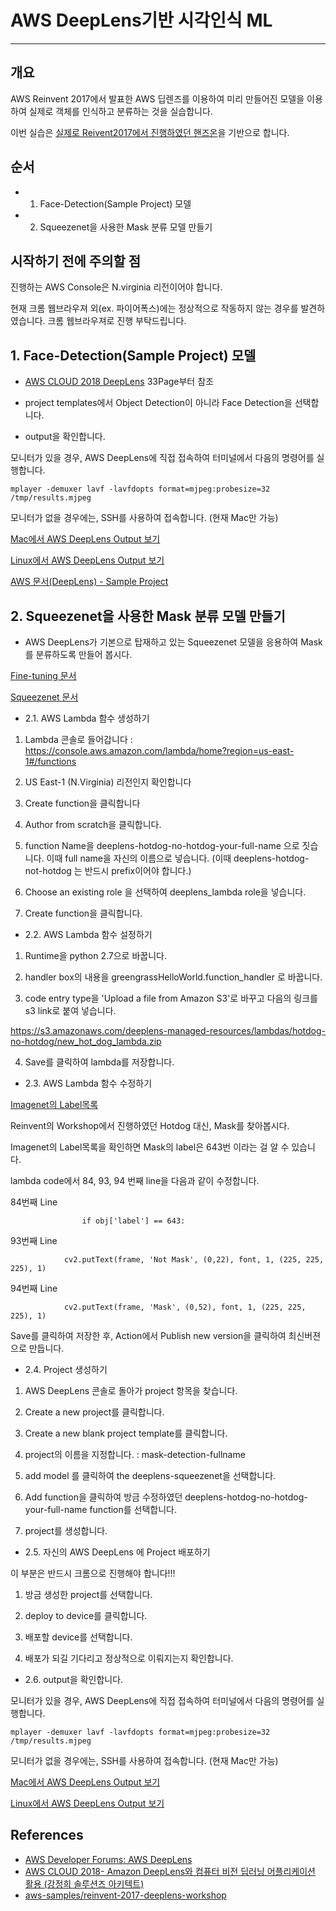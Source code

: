 # AWS DeepLens기반 시각인식 ML
---

## 개요
AWS Reinvent 2017에서 발표한 AWS 딥렌즈를 이용하여 미리 만들어진 모델을 이용하여 실제로 객체를 인식하고 분류하는 것을 실습합니다.

이번 실습은 [실제로 Reivent2017에서 진행하였던 핸즈온](https://github.com/aws-samples/reinvent-2017-deeplens-workshop)을 기반으로 합니다.

## 순서

- 1. Face-Detection(Sample Project) 모델 
- 2. Squeezenet을 사용한 Mask 분류 모델 만들기


## 시작하기 전에 주의할 점

진행하는 AWS Console은 N.virginia 리전이어야 합니다.

현재 크롬 웹브라우져 외(ex. 파이어폭스)에는 정상적으로 작동하지 않는 경우를 발견하였습니다. 크롬 웹브라우져로 진행 부탁드립니다.




## 1. Face-Detection(Sample Project) 모델

- [AWS CLOUD 2018 DeepLens](https://www.slideshare.net/awskorea/utilizing-amazon-deeplens-and-computer-version-deep-learning-application-junghee-kang)
33Page부터 참조

- project templates에서 Object Detection이 아니라 Face Detection을 선택합니다.

- output을 확인합니다.

모니터가 있을 경우, AWS DeepLens에 직접 접속하여 터미널에서 다음의 명령어를 실행합니다.

```
mplayer -demuxer lavf -lavfdopts format=mjpeg:probesize=32 /tmp/results.mjpeg
```

모니터가 없을 경우에는, SSH를 사용하여 접속합니다. (현재 Mac만 가능)

[Mac에서 AWS DeepLens Output 보기](https://forums.aws.amazon.com/thread.jspa?messageID=818172&#818172)

[Linux에서 AWS DeepLens Output 보기](http://dveamer.github.io/ubuntu/HowToConnectWIFIOnCommandLine.html)




[AWS 문서(DeepLens) - Sample Project](https://docs.aws.amazon.com/ko_kr/deeplens/latest/dg/deeplens-templated-projects-overview.html)




## 2. Squeezenet을 사용한 Mask 분류 모델 만들기

- AWS DeepLens가 기본으로 탑재하고 있는 Squeezenet 모델을 응용하여 Mask를 분류하도록 만들어 봅시다.

[Fine-tuning 문서](http://gluon.mxnet.io/chapter08_computer-vision/fine-tuning.html)

[Squeezenet 문서](https://arxiv.org/abs/1602.07360)


- 2.1. AWS Lambda 함수 생성하기

1. Lambda 콘솔로 들어갑니다 : https://console.aws.amazon.com/lambda/home?region=us-east-1#/functions

2. US East-1 (N.Virginia) 리전인지 확인합니다

3. Create function을 클릭합니다

4. Author from scratch을 클릭합니다.

5. function Name을 deeplens-hotdog-no-hotdog-your-full-name 으로 짓습니다. 이때 full name을 자신의 이름으로 넣습니다. (이때 deeplens-hotdog-not-hotdog 는 반드시 prefix이어야 합니다.) 

6. Choose an existing role 을 선택하여 deeplens_lambda role을 넣습니다. 

7. Create function을 클릭합니다.

- 2.2. AWS Lambda 함수 설정하기

1. Runtime을 python 2.7으로 바꿉니다.

2. handler box의 내용을 greengrassHelloWorld.function_handler 로 바꿉니다.  

3. code entry type을 'Upload a file from Amazon S3'로 바꾸고 다음의 링크를 s3 link로 붙여 넣습니다.

https://s3.amazonaws.com/deeplens-managed-resources/lambdas/hotdog-no-hotdog/new_hot_dog_lambda.zip

4. Save를 클릭하여 lambda를 저장합니다.


- 2.3. AWS Lambda 함수 수정하기

[Imagenet의 Label목록](https://gist.github.com/yrevar/942d3a0ac09ec9e5eb3a#file-imagenet1000_clsid_to_human-txt-L641)

Reinvent의 Workshop에서 진행하였던 Hotdog 대신, Mask를 찾아봅시다.

Imagenet의 Label목록을 확인하면 Mask의 label은 643번 이라는 걸 알 수 있습니다.

lambda code에서 84, 93, 94 번째 line을 다음과 같이 수정합니다.

84번째 Line
```
                if obj['label'] == 643:  
```

93번째 Line
```
            cv2.putText(frame, 'Not Mask', (0,22), font, 1, (225, 225, 225), 1)
```

94번째 Line
```
            cv2.putText(frame, 'Mask', (0,52), font, 1, (225, 225, 225), 1)
```

Save를 클릭하여 저장한 후, Action에서 Publish new version을 클릭하여 최신버젼으로 만듭니다.


- 2.4. Project 생성하기 

1. AWS DeepLens 콘솔로 돌아가 project 항목을 찾습니다.

2. Create a new project를 클릭합니다.

3. Create a new blank project template를 클릭합니다.

4. project의 이름을 지정합니다. : mask-detection-fullname

5. add model 를 클릭하여 the deeplens-squeezenet을 선택합니다.

6. Add function을 클릭하여 방금 수정하였던 deeplens-hotdog-no-hotdog-your-full-name function를 선택합니다.

7. project를 생성합니다.


- 2.5. 자신의 AWS DeepLens 에 Project 배포하기

이 부분은 반드시 크롬으로 진행해야 합니다!!!

1. 방금 생성한 project를 선택합니다.

2. deploy to device를 클릭합니다.

3. 배포할 device를 선택합니다.

4. 배포가 되길 기다리고 정상적으로 이뤄지는지 확인합니다.

- 2.6. output을 확인합니다.

모니터가 있을 경우, AWS DeepLens에 직접 접속하여 터미널에서 다음의 명령어를 실행합니다.

```
mplayer -demuxer lavf -lavfdopts format=mjpeg:probesize=32 /tmp/results.mjpeg
```

모니터가 없을 경우에는, SSH를 사용하여 접속합니다. (현재 Mac만 가능)

[Mac에서 AWS DeepLens Output 보기](https://forums.aws.amazon.com/thread.jspa?messageID=818172&#818172)

[Linux에서 AWS DeepLens Output 보기](http://dveamer.github.io/ubuntu/HowToConnectWIFIOnCommandLine.html)



## References
- [AWS Developer Forums: AWS DeepLens](https://forums.aws.amazon.com/forum.jspa?forumID=275)
- [AWS CLOUD 2018- Amazon DeepLens와 컴퓨터 비전 딥러닝 어플리케이션 활용 (강정희 솔루션즈 아키텍트)](https://www.slideshare.net/awskorea/utilizing-amazon-deeplens-and-computer-version-deep-learning-application-junghee-kang)
- [aws-samples/reinvent-2017-deeplens-workshop](https://github.com/aws-samples/reinvent-2017-deeplens-workshop)
